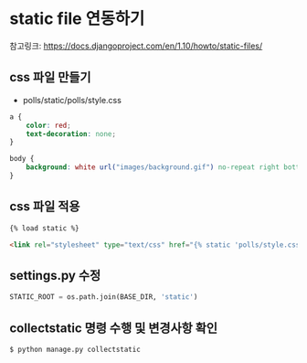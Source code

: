 # static file 연동하기

참고링크: https://docs.djangoproject.com/en/1.10/howto/static-files/

## css 파일 만들기 

- polls/static/polls/style.css
```css
a {
    color: red;
    text-decoration: none;
}

body {
    background: white url("images/background.gif") no-repeat right bottom;
}
```
## css 파일 적용 
```html
{% load static %}

<link rel="stylesheet" type="text/css" href="{% static 'polls/style.css' %}" />
```

## settings.py 수정
```python
STATIC_ROOT = os.path.join(BASE_DIR, 'static')
```

## collectstatic 명령 수행 및 변경사항 확인 
```
$ python manage.py collectstatic
```